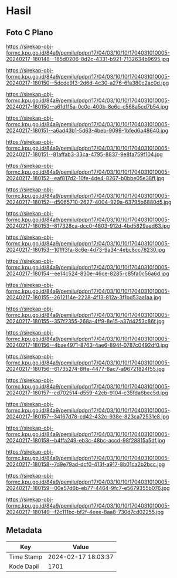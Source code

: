 # Hasil

## Foto C Plano

https://sirekap-obj-formc.kpu.go.id/84a9/pemilu/pdpr/17/04/03/10/10/1704031010005-20240217-180148--185d0206-8d2c-4331-b921-7132634b9695.jpg

https://sirekap-obj-formc.kpu.go.id/84a9/pemilu/pdpr/17/04/03/10/10/1704031010005-20240217-180150--5dcde9f3-2d6d-4c30-a276-6fa380c2ac0d.jpg

https://sirekap-obj-formc.kpu.go.id/84a9/pemilu/pdpr/17/04/03/10/10/1704031010005-20240217-180150--a61d115a-0c0c-400b-8e6c-c568a5cd7b54.jpg

https://sirekap-obj-formc.kpu.go.id/84a9/pemilu/pdpr/17/04/03/10/10/1704031010005-20240217-180151--a6ad43b1-5d63-4beb-9099-1bfed6a48640.jpg

https://sirekap-obj-formc.kpu.go.id/84a9/pemilu/pdpr/17/04/03/10/10/1704031010005-20240217-180151--81affab3-33ca-4795-8837-9e8fa759f104.jpg

https://sirekap-obj-formc.kpu.go.id/84a9/pemilu/pdpr/17/04/03/10/10/1704031010005-20240217-180152--eaf817d2-10fe-4de4-8267-b0bbe05e38ff.jpg

https://sirekap-obj-formc.kpu.go.id/84a9/pemilu/pdpr/17/04/03/10/10/1704031010005-20240217-180152--d5065710-2627-4004-929a-63795b6880d5.jpg

https://sirekap-obj-formc.kpu.go.id/84a9/pemilu/pdpr/17/04/03/10/10/1704031010005-20240217-180153--817328ca-dcc0-4803-912d-4bd5829aed63.jpg

https://sirekap-obj-formc.kpu.go.id/84a9/pemilu/pdpr/17/04/03/10/10/1704031010005-20240217-180153--10fff3fa-8c6e-4d73-9a34-4ebc8cc78230.jpg

https://sirekap-obj-formc.kpu.go.id/84a9/pemilu/pdpr/17/04/03/10/10/1704031010005-20240217-180154--ee14c524-830e-46ce-8285-c85fa0c56a6d.jpg

https://sirekap-obj-formc.kpu.go.id/84a9/pemilu/pdpr/17/04/03/10/10/1704031010005-20240217-180155--2612114e-2228-4f13-812a-3f1bd53aa1aa.jpg

https://sirekap-obj-formc.kpu.go.id/84a9/pemilu/pdpr/17/04/03/10/10/1704031010005-20240217-180155--357f2355-268a-4ff9-8e15-a37d4253c86f.jpg

https://sirekap-obj-formc.kpu.go.id/84a9/pemilu/pdpr/17/04/03/10/10/1704031010005-20240217-180156--4bae4971-8763-4ae6-894f-0787c0492df0.jpg

https://sirekap-obj-formc.kpu.go.id/84a9/pemilu/pdpr/17/04/03/10/10/1704031010005-20240217-180156--61735274-8ffe-4477-8ac7-a96721824f55.jpg

https://sirekap-obj-formc.kpu.go.id/84a9/pemilu/pdpr/17/04/03/10/10/1704031010005-20240217-180157--cd702514-d559-42cb-9104-c35fda6bec5d.jpg

https://sirekap-obj-formc.kpu.go.id/84a9/pemilu/pdpr/17/04/03/10/10/1704031010005-20240217-180157--34167d78-cd42-432c-938e-823ca72531e8.jpg

https://sirekap-obj-formc.kpu.go.id/84a9/pemilu/pdpr/17/04/03/10/10/1704031010005-20240217-180158--b4ffa249-eb3c-48bc-accd-98f28815a5df.jpg

https://sirekap-obj-formc.kpu.go.id/84a9/pemilu/pdpr/17/04/03/10/10/1704031010005-20240217-180158--7d9e79ad-dcf0-413f-a917-8b01ca2b2bcc.jpg

https://sirekap-obj-formc.kpu.go.id/84a9/pemilu/pdpr/17/04/03/10/10/1704031010005-20240217-180159--00e57d6b-eb77-4464-9fc7-e5679355b076.jpg

https://sirekap-obj-formc.kpu.go.id/84a9/pemilu/pdpr/17/04/03/10/10/1704031010005-20240217-180149--f2c111bc-bf2f-4eee-8aa8-730d7cd02255.jpg


## Metadata

| Key        | Value               |
| ---------- | ------------------- |
| Time Stamp | 2024-02-17 18:03:37 |
| Kode Dapil | 1701                |



